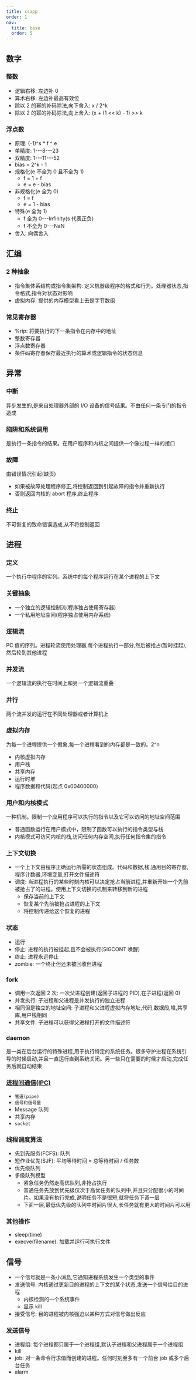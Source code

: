 ```yaml
---
title: csapp
order: 1
nav:
  title: base
  order: 5
---
```


## 数字

### 整数

- 逻辑右移: 左边补 0
- 算术右移: 左边补最高有效位
- 除以 2 的幂的补码除法,向下舍入: x / 2^k
- 除以 2 的幂的补码除法,向上舍入: (x + (1 << k) - 1) >> k

### 浮点数

- 原理: (-1)^s \* f ^ e
- 单精度: 1---8---23
- 双精度: 1---11---52
- bias = 2^k - 1
- 规格化(e 不全为 0 且不全为 1)
  - f = 1 + f
  - e = e - bias
- 非规格化(e 全为 0)
  - f = f
  - e = 1 - bias
- 特殊(e 全为 1)
  - f 全为 0---Infinity(s 代表正负)
  - f 不全为 0---NaN
- 舍入: 向偶舍入

## 汇编

### 2 种抽象

- 指令集体系结构或指令集架构: 定义机器级程序的格式和行为。处理器状态,指令格式,指令对状态对影响
- 虚拟内存: 提供的内存模型看上去是字节数组

### 常见寄存器

- %rip: 将要执行的下一条指令在内存中的地址
- 整数寄存器
- 浮点数寄存器
- 条件码寄存器保存最近执行的算术或逻辑指令的状态信息

## 异常

### 中断

异步发生的,是来自处理器外部的 I/O 设备的信号结果。不由任何一条专门的指令造成

### 陷阱和系统调用

是执行一条指令的结果。在用户程序和内核之间提供一个像过程一样的接口

### 故障

由错误情况引起(缺页)

- 如果被故障处理程序修正,将控制返回到引起故障的指令并重新执行
- 否则返回内核的 abort 程序,终止程序

### 终止

不可恢复的致命错误造成,从不将控制返回

## 进程

### 定义

一个执行中程序的实列。系统中的每个程序运行在某个进程的上下文

### 关键抽象

- 一个独立的逻辑控制流(程序独占使用寄存器)
- 一个私用地址空间(程序独占使用内存系统)

### 逻辑流

PC 值的序列。进程轮流使用处理器,每个进程执行一部分,然后被抢占(暂时挂起),然后轮到其他进程

### 并发流

一个逻辑流的执行在时间上和另一个逻辑流重叠

### 并行

两个流并发的运行在不同处理器或者计算机上

### 虚拟内存

为每一个进程提供一个假象,每一个进程看到的内存都是一致的。2^n

- 内核虚拟内存
- 用户栈
- 共享内存
- 运行时堆
- 程序数据和代码(起点 0x00400000)

### 用户和内核模式

一种机制。限制一个应用程序可以执行的指令以及它可以访问的地址空间范围

- 普通函数运行在用户模式中，限制了函数可以执行的指令类型与栈
- 内核模式可访问内核的栈,访问任何内存空间,执行任何指令集的指令

### 上下文切换

- 一个上下文由程序正确运行所需的状态组成。代码和数据,栈,通用目的寄存器,程序计数器,环境变量,打开文件描述符
- 调度: 当进程执行的某些时刻内核可以决定抢占当前进程,并重新开始一个先前被抢占了的进程。使用上下文切换的机制来转移到新的进程
  - 保存当前的上下文
  - 恢复某个先前被抢占进程的上下文
  - 将控制传递给这个恢复的进程

### 状态

- 运行
- 停止: 进程的执行被挂起,且不会被执行(SIGCONT 唤醒)
- 终止: 进程永远停止
- zombie: 一个终止但还未被回收但进程

### fork

- 调用一次返回 2 次: 一次父进程创建(返回子进程的 PID),在子进程(返回 0)
- 并发执行: 子进程和父进程是并发执行的独立进程
- 相同但是独立的地址空间: 子进程和父进程虚拟内存地址,代码,数据段,堆,共享库,用户栈相同
- 共享文件: 子进程可以获得父进程打开的文件描述符

### daemon

是一类在后台运行的特殊进程,用于执行特定的系统任务。很多守护进程在系统引导的时候启动,并且一直运行直到系统关闭。另一些只在需要的时候才启动,完成任务后就自动结束

### [进程间通信(IPC)](https://www.jianshu.com/p/c1015f5ffa74)

- `管道(pipe)`
- `信号和信号量`
- Message 队列
- 共享内存
- `socket`

### 线程调度算法

- 先到先服务(FCFS): 队列
- 短作业优先(SJF): 平均等待时间 = 总等待时间 / 任务数
- 优先级队列
- 多级队列模型
  - 紧急任务仍然走高优队列,非抢占执行
  - 普通任务先放到优先级仅次于高优任务的队列中,并且只分配很小的时间片。如果没有执行完成,说明任务不是很短,就将任务下调一层
  - 下面一层,最低优先级的队列中时间片很大,长任务就有更大的时间片可以用

### 其他操作

- sleep(time)
- execve(filename): 加载并运行可执行文件

## 信号

- 一个信号就是一条小消息,它通知进程系统发生一个类型的事件
- 发送信号: 内核通过更新目的进程的上下文的某个状态,发送一个信号给目的进程
  - 内核检测的一个系统事件
  - 显示 kill
- 接受信号: 目的进程被内核强迫以某种方式对信号做出反应

### 发送信号

- 进程组: 每个进程都只属于一个进程组,默认子进程和父进程属于一个进程组
- kill
- job: 对一条命令行求值而创建的进程。任何时刻至多有一个前台 job 或多个后台任务
- alarm
